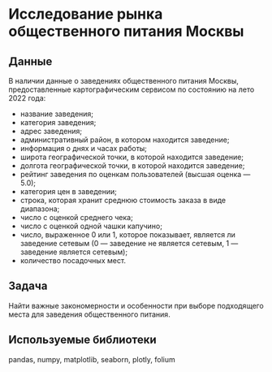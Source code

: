 # Исследование рынка общественного питания Москвы

## Данные

В наличии данные о заведениях общественного питания Москвы, предоставленные картографическим сервисом по состоянию на лето 2022 года:

- название заведения;
- категория заведения;
- адрес заведения;
- административный район, в котором находится заведение;
- информация о днях и часах работы;
- широта географической точки, в которой находится заведение;
- долгота географической точки, в которой находится заведение;
- рейтинг заведения по оценкам пользователей (высшая оценка — 5.0);
- категория цен в заведении;
- строка, которая хранит среднюю стоимость заказа в виде диапазона;
- число с оценкой среднего чека;
- число с оценкой одной чашки капучино; 
- число, выраженное 0 или 1, которое показывает, является ли заведение сетевым 
(0 — заведение не является сетевым, 1 — заведение является сетевым);
- количество посадочных мест.

## Задача
Найти важные закономерности и особенности при выборе подходящего места для заведения общественного питания.

## Используемые библиотеки

pandas, numpy, matplotlib, seaborn, plotly, folium